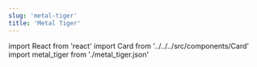 ```yaml
---
slug: 'metal-tiger'
title: 'Metal Tiger'
---
```


import React from 'react'
import Card from '../../../src/components/Card'
import metal_tiger from './metal_tiger.json'

<Card data={metal_tiger} />
